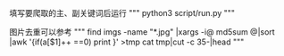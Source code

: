 填写要爬取的主、副关键词后运行
"""
python3 script/run.py
"""

图片去重可以参考
"""
find imgs -name "*.jpg" |xargs -i@ md5sum @|sort |awk '{if(a[$1]++ ==0) print }' >tmp
cat tmp|cut -c 35-|head
"""
